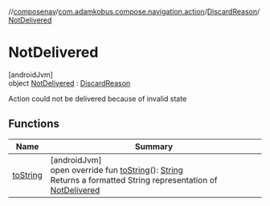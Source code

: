 //[composenav](../../../../index.md)/[com.adamkobus.compose.navigation.action](../../index.md)/[DiscardReason](../index.md)/[NotDelivered](index.md)

# NotDelivered

[androidJvm]\
object [NotDelivered](index.md) : [DiscardReason](../index.md)

Action could not be delivered because of invalid state

## Functions

| Name | Summary |
|---|---|
| [toString](to-string.md) | [androidJvm]<br>open override fun [toString](to-string.md)(): [String](https://kotlinlang.org/api/latest/jvm/stdlib/kotlin/-string/index.html)<br>Returns a formatted String representation of [NotDelivered](index.md) |

